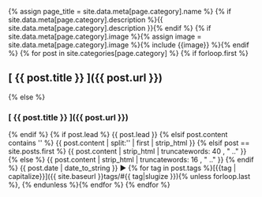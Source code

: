 {% assign page_title = site.data.meta[page.category].name %}
{% if site.data.meta[page.category].description %}{{ site.data.meta[page.category].description }}{% endif %}
{% if site.data.meta[page.category].image %}{% assign image = site.data.meta[page.category].image %}{% include {{image}} %}{% endif %}
{% for post in site.categories[page.category] %}
  {% if forloop.first %}
## [ {{ post.title }} ]({{ post.url }})
  {% else %}
### [ {{ post.title }} ]({{ post.url }})
  {% endif %}
  {% if post.lead %}
{{ post.lead }}
  {% elsif post.content contains '<!--more-->' %}
{{ post.content | split:'<!--more-->' | first | strip_html }}
  {% elsif post == site.posts.first %}
{{ post.content | strip_html | truncatewords: 40 , "  .." }}
  {% else %}
{{ post.content | strip_html | truncatewords: 16 , "  .." }}
  {% endif %}
{{ post.date | date_to_string }} ► {% for tag in post.tags %}[{{tag | capitalize}}]({{ site.baseurl }}tags/#{{ tag|slugize }}){% unless forloop.last %}, {% endunless %}{% endfor %}
{% endfor %}